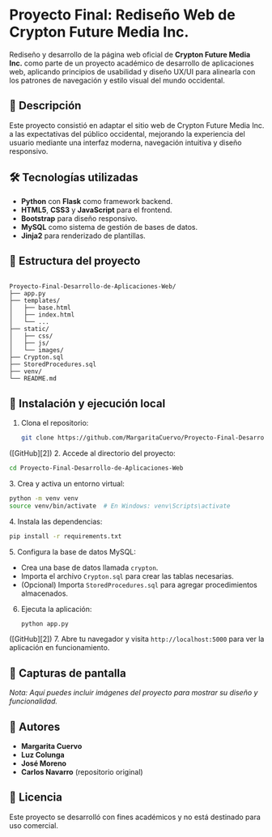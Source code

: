 # Proyecto Final: Rediseño Web de Crypton Future Media Inc.

Rediseño y desarrollo de la página web oficial de **Crypton Future Media Inc.** como parte de un proyecto académico de desarrollo de aplicaciones web, aplicando principios de usabilidad y diseño UX/UI para alinearla con los patrones de navegación y estilo visual del mundo occidental.

## 📌 Descripción

Este proyecto consistió en adaptar el sitio web de Crypton Future Media Inc. a las expectativas del público occidental, mejorando la experiencia del usuario mediante una interfaz moderna, navegación intuitiva y diseño responsivo.

## 🛠️ Tecnologías utilizadas

* **Python** con **Flask** como framework backend.
* **HTML5**, **CSS3** y **JavaScript** para el frontend.
* **Bootstrap** para diseño responsivo.
* **MySQL** como sistema de gestión de bases de datos.
* **Jinja2** para renderizado de plantillas.

## 📁 Estructura del proyecto

```

Proyecto-Final-Desarrollo-de-Aplicaciones-Web/
├── app.py
├── templates/
│   ├── base.html
│   ├── index.html
│   └── ...
├── static/
│   ├── css/
│   ├── js/
│   └── images/
├── Crypton.sql
├── StoredProcedures.sql
├── venv/
└── README.md
```



## 🚀 Instalación y ejecución local

1. Clona el repositorio:

   ```bash
   git clone https://github.com/MargaritaCuervo/Proyecto-Final-Desarrollo-de-Aplicaciones-Web.git
   ```

([GitHub][2])
2\. Accede al directorio del proyecto:

```bash
cd Proyecto-Final-Desarrollo-de-Aplicaciones-Web
```


3\. Crea y activa un entorno virtual:

```bash
python -m venv venv
source venv/bin/activate  # En Windows: venv\Scripts\activate
```


4\. Instala las dependencias:

```bash
pip install -r requirements.txt
```


5\. Configura la base de datos MySQL:

* Crea una base de datos llamada `crypton`.
* Importa el archivo `Crypton.sql` para crear las tablas necesarias.
* (Opcional) Importa `StoredProcedures.sql` para agregar procedimientos almacenados.

6. Ejecuta la aplicación:

   ```bash
   python app.py
   ```

([GitHub][2])
7\. Abre tu navegador y visita `http://localhost:5000` para ver la aplicación en funcionamiento.

## 📸 Capturas de pantalla

*Nota: Aquí puedes incluir imágenes del proyecto para mostrar su diseño y funcionalidad.*

## 👥 Autores

* **Margarita Cuervo**
* **Luz Colunga**
* **José Moreno**
* **Carlos Navarro** (repositorio original)

## 📄 Licencia

Este proyecto se desarrolló con fines académicos y no está destinado para uso comercial.




